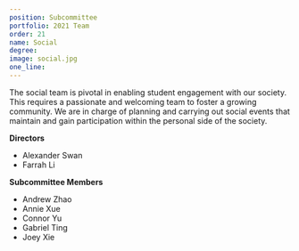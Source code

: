 ```yaml
---
position: Subcommittee
portfolio: 2021 Team
order: 21
name: Social
degree: 
image: social.jpg
one_line:
---
```

The social team is pivotal in enabling student engagement with our society. This requires a passionate and welcoming team to
foster a growing community. We are in charge of planning and carrying out social events that maintain and gain participation within
the personal side of the society.

**Directors**
* Alexander Swan
* Farrah Li

**Subcommittee Members**
* Andrew Zhao
* Annie Xue
* Connor Yu
* Gabriel Ting
* Joey Xie